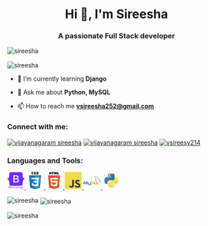 
<h1 align="center">Hi 👋, I'm Sireesha</h1>
<h3 align="center">A passionate Full Stack developer</h3>

<p align="left"> <img src="https://komarev.com/ghpvc/?username=sireesha&label=Profile%20views&color=0e75b6&style=flat" alt="sireesha" /> </p>

<p><img align="center" src="https://github-readme-streak-stats.herokuapp.com/?user=sireesha&" alt="sireesha" /></p>

- 🌱 I’m currently learning **Django**

- 💬 Ask me about **Python, MySQL**

- 📫 How to reach me **vsireesha252@gmail.com**

<h3 align="left">Connect with me:</h3>
<p align="left">
<a href="https://linkedin.com/in/vijayanagaram sireesha" target="blank"><img align="center" src="https://raw.githubusercontent.com/rahuldkjain/github-profile-readme-generator/master/src/images/icons/Social/linked-in-alt.svg" alt="vijayanagaram sireesha" height="30" width="40" /></a>
<a href="https://www.hackerrank.com/vijayanagaram sireesha" target="blank"><img align="center" src="https://raw.githubusercontent.com/rahuldkjain/github-profile-readme-generator/master/src/images/icons/Social/hackerrank.svg" alt="vijayanagaram sireesha" height="30" width="40" /></a>
<a href="https://auth.geeksforgeeks.org/user/vsireesy214" target="blank"><img align="center" src="https://raw.githubusercontent.com/rahuldkjain/github-profile-readme-generator/master/src/images/icons/Social/geeks-for-geeks.svg" alt="vsireesy214" height="30" width="40" /></a>
</p>

<h3 align="left">Languages and Tools:</h3>
<p align="left"> <a href="https://getbootstrap.com" target="_blank" rel="noreferrer"> <img src="https://raw.githubusercontent.com/devicons/devicon/master/icons/bootstrap/bootstrap-plain-wordmark.svg" alt="bootstrap" width="40" height="40"/> </a> <a href="https://www.w3schools.com/css/" target="_blank" rel="noreferrer"> <img src="https://raw.githubusercontent.com/devicons/devicon/master/icons/css3/css3-original-wordmark.svg" alt="css3" width="40" height="40"/> </a> <a href="https://www.w3.org/html/" target="_blank" rel="noreferrer"> <img src="https://raw.githubusercontent.com/devicons/devicon/master/icons/html5/html5-original-wordmark.svg" alt="html5" width="40" height="40"/> </a> <a href="https://developer.mozilla.org/en-US/docs/Web/JavaScript" target="_blank" rel="noreferrer"> <img src="https://raw.githubusercontent.com/devicons/devicon/master/icons/javascript/javascript-original.svg" alt="javascript" width="40" height="40"/> </a> <a href="https://www.mysql.com/" target="_blank" rel="noreferrer"> <img src="https://raw.githubusercontent.com/devicons/devicon/master/icons/mysql/mysql-original-wordmark.svg" alt="mysql" width="40" height="40"/> </a> <a href="https://www.python.org" target="_blank" rel="noreferrer"> <img src="https://raw.githubusercontent.com/devicons/devicon/master/icons/python/python-original.svg" alt="python" width="40" height="40"/> </a> </p>

<p><img align="left" src="https://github-readme-stats.vercel.app/api/top-langs?username=sireesha&show_icons=true&locale=en&layout=compact" alt="sireesha" /></p>

<p>&nbsp;<img align="center" src="https://github-readme-stats.vercel.app/api?username=sireesha&show_icons=true&locale=en" alt="sireesha" /></p>

<p><img align="center" src="https://github-readme-streak-stats.herokuapp.com/?user=sireesha&" alt="sireesha" /></p>
